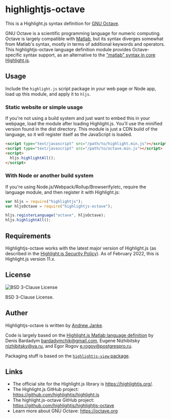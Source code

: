 # highlightjs-octave

This is a Highlight.js syntax definition for [GNU Octave](https://octave.org).

GNU Octave is a scientific programming language for numeric computing. Octave is largely compatible with [Matlab](https://www.mathworks.com/products/matlab.html), but its syntax diverges somewhat from Matlab's syntax, mostly in terms of additional keywords and operators. This highlightjs-octave language definition module provides Octave-specific syntax support, as an alternative to the ["matlab" syntax in core Highlight.js](https://github.com/highlightjs/highlight.js/blob/main/src/languages/matlab.js).

## Usage

Include the `highlight.js` script package in your web page or Node app, load up this module, and apply it to `hljs`.

### Static website or simple usage

If you're not using a build system and just want to embed this in your webpage, load the module after loading Highlight.js. You'll use the minified version found in the dist directory. This module is just a CDN build of the language, so it will register itself as the JavaScript is loaded.

```html
<script type="text/javascript" src="/path/to/highlight.min.js"></script>
<script type="text/javascript" src="/path/to/octave.min.js"></script>
<script>
  hljs.highlightAll();
</script>
```

### With Node or another build system

If you're using Node.js/Webpack/Rollup/Browserify/etc, require the language module, and then register it with Highlight.js:

```javascript
var hljs = require("highlightjs");
var hljsOctave = require("highlightjs-octave");

hljs.registerLanguage("octave", hljsOctave);
hljs.highlightAll();
```

## Requirements

Highlightjs-octave works with the latest major version of Highlight.js (as described in the [Highlight.js Security Policy](https://github.com/highlightjs/highlight.js/security/policy)). As of February 2022, this is Highlight.js version 11.x.

## License

![BSD 3-Clause License](https://img.shields.io/github/license/highlightjs/highlightjs-vue?logo=License%20BSD-3-Clause)

BSD 3-Clause License.

## Auther

Highlightjs-octave is written by [Andrew Janke](https://apjanke.net).

Code is largely based on the [Highlight.js Matlab language definition](https://github.com/highlightjs/highlight.js/blob/master/src/languages/matlab.js) by Denis Bardadym <bardadymchik@gmail.com>, Eugene Nizhibitsky <nizhibitsky@ya.ru>, and Egor Rogov <e.rogov@postgrespro.ru>.

Packaging stuff is based on the [`highlightjs-view` package](https://github.com/highlightjs/highlightjs-vue).

## Links

* The official site for the Highlight.js library is <https://highlightjs.org/>.
* The Highlight.js GitHub project: <https://github.com/highlightjs/highlight.js>
* The highlight.js-octave GitHub project: <https://github.com/highlightjs/highlightjs-octave>
* Learn more about GNU Octave: <https://octave.org>
